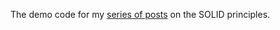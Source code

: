 The demo code for my [series of posts][1] on the SOLID principles.

[1]: http://andydote.co.uk/solid-principles